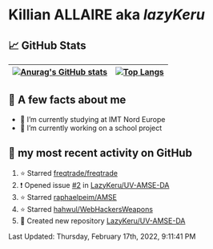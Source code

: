 # **Killian ALLAIRE** aka _lazyKeru_

## 📈 GitHub Stats

| [![Anurag's GitHub stats](https://github-readme-stats.vercel.app/api?username=LazyKeru&theme=graywhite&show_icons=true)](https://github.com/anuraghazra/github-readme-stats) | [![Top Langs](https://github-readme-stats.vercel.app/api/top-langs/?username=LazyKeru)](https://github.com/anuraghazra/github-readme-stats)  
|---|---|

## 📣 A few facts about me

- 🌱 I’m currently studying at IMT Nord Europe
- 🔭 I’m currently working on a school project

## 🌱 my most recent activity on GitHub

<!--RECENT_ACTIVITY:start-->
1. ⭐ Starred [freqtrade/freqtrade](https://github.com/freqtrade/freqtrade)
2. ❗️ Opened issue [#2](https://github.com/LazyKeru/UV-AMSE-DA/issues/2) in [LazyKeru/UV-AMSE-DA](https://github.com/LazyKeru/UV-AMSE-DA)
3. ⭐ Starred [raphaelpeim/AMSE](https://github.com/raphaelpeim/AMSE)
4. ⭐ Starred [hahwul/WebHackersWeapons](https://github.com/hahwul/WebHackersWeapons)
5. 📔 Created new repository [LazyKeru/UV-AMSE-DA](https://github.com/LazyKeru/UV-AMSE-DA)
<!--RECENT_ACTIVITY:end-->

<!--RECENT_ACTIVITY:last_update-->
Last Updated: Thursday, February 17th, 2022, 9:11:41 PM
<!--RECENT_ACTIVITY:last_update_end-->


<!--
**LazyKeru/LazyKeru** is a ✨ _special_ ✨ repository because its `README.md` (this file) appears on your GitHub profile.

Here are some ideas to get you started:

- 🔭 I’m currently working on ...
- 🌱 I’m currently learning ...
- 👯 I’m looking to collaborate on ...
- 🤔 I’m looking for help with ...
- 💬 Ask me about ...
- 📫 How to reach me: ...
- 😄 Pronouns: ...
- ⚡ Fun fact: ...
-->
